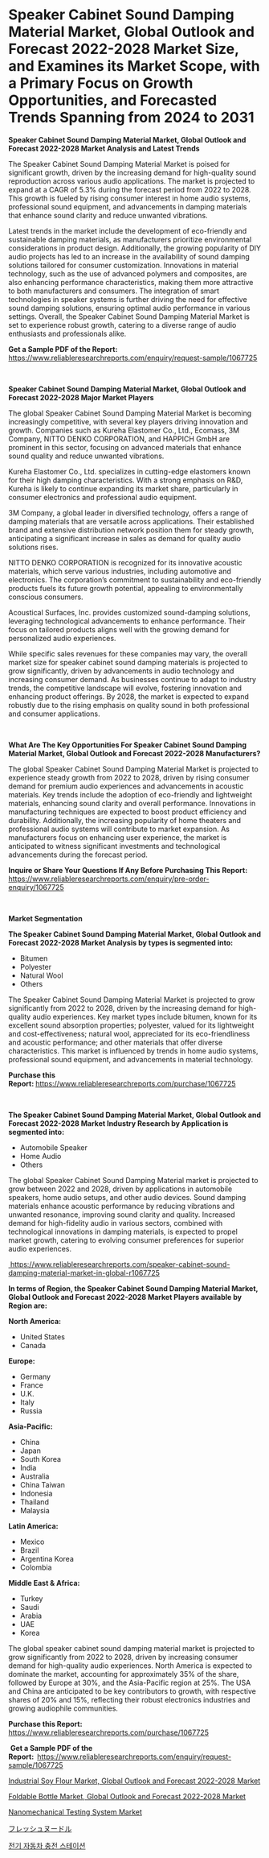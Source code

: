<p><h1>Speaker Cabinet Sound Damping Material Market, Global Outlook and Forecast 2022-2028 Market Size, and Examines its Market Scope, with a Primary Focus on Growth Opportunities, and Forecasted Trends Spanning from 2024 to 2031</h1></p><p><strong>Speaker Cabinet Sound Damping Material Market, Global Outlook and Forecast 2022-2028 Market Analysis and Latest Trends</strong></p>
<p><p>The Speaker Cabinet Sound Damping Material Market is poised for significant growth, driven by the increasing demand for high-quality sound reproduction across various audio applications. The market is projected to expand at a CAGR of 5.3% during the forecast period from 2022 to 2028. This growth is fueled by rising consumer interest in home audio systems, professional sound equipment, and advancements in damping materials that enhance sound clarity and reduce unwanted vibrations.</p><p>Latest trends in the market include the development of eco-friendly and sustainable damping materials, as manufacturers prioritize environmental considerations in product design. Additionally, the growing popularity of DIY audio projects has led to an increase in the availability of sound damping solutions tailored for consumer customization. Innovations in material technology, such as the use of advanced polymers and composites, are also enhancing performance characteristics, making them more attractive to both manufacturers and consumers. The integration of smart technologies in speaker systems is further driving the need for effective sound damping solutions, ensuring optimal audio performance in various settings. Overall, the Speaker Cabinet Sound Damping Material Market is set to experience robust growth, catering to a diverse range of audio enthusiasts and professionals alike.</p></p>
<p><strong>Get a Sample PDF of the Report:&nbsp;</strong> <a href="https://www.reliableresearchreports.com/enquiry/request-sample/1067725">https://www.reliableresearchreports.com/enquiry/request-sample/1067725</a></p>
<p>&nbsp;</p>
<p><strong>Speaker Cabinet Sound Damping Material Market, Global Outlook and Forecast 2022-2028 Major Market Players</strong></p>
<p><p>The global Speaker Cabinet Sound Damping Material Market is becoming increasingly competitive, with several key players driving innovation and growth. Companies such as Kureha Elastomer Co., Ltd., Ecomass, 3M Company, NITTO DENKO CORPORATION, and HAPPICH GmbH are prominent in this sector, focusing on advanced materials that enhance sound quality and reduce unwanted vibrations.</p><p>Kureha Elastomer Co., Ltd. specializes in cutting-edge elastomers known for their high damping characteristics. With a strong emphasis on R&D, Kureha is likely to continue expanding its market share, particularly in consumer electronics and professional audio equipment.</p><p>3M Company, a global leader in diversified technology, offers a range of damping materials that are versatile across applications. Their established brand and extensive distribution network position them for steady growth, anticipating a significant increase in sales as demand for quality audio solutions rises.</p><p>NITTO DENKO CORPORATION is recognized for its innovative acoustic materials, which serve various industries, including automotive and electronics. The corporation’s commitment to sustainability and eco-friendly products fuels its future growth potential, appealing to environmentally conscious consumers.</p><p>Acoustical Surfaces, Inc. provides customized sound-damping solutions, leveraging technological advancements to enhance performance. Their focus on tailored products aligns well with the growing demand for personalized audio experiences.</p><p>While specific sales revenues for these companies may vary, the overall market size for speaker cabinet sound damping materials is projected to grow significantly, driven by advancements in audio technology and increasing consumer demand. As businesses continue to adapt to industry trends, the competitive landscape will evolve, fostering innovation and enhancing product offerings. By 2028, the market is expected to expand robustly due to the rising emphasis on quality sound in both professional and consumer applications.</p></p>
<p>&nbsp;</p>
<p><strong>What Are The Key Opportunities For Speaker Cabinet Sound Damping Material Market, Global Outlook and Forecast 2022-2028 Manufacturers?</strong></p>
<p><p>The global Speaker Cabinet Sound Damping Material Market is projected to experience steady growth from 2022 to 2028, driven by rising consumer demand for premium audio experiences and advancements in acoustic materials. Key trends include the adoption of eco-friendly and lightweight materials, enhancing sound clarity and overall performance. Innovations in manufacturing techniques are expected to boost product efficiency and durability. Additionally, the increasing popularity of home theaters and professional audio systems will contribute to market expansion. As manufacturers focus on enhancing user experience, the market is anticipated to witness significant investments and technological advancements during the forecast period.</p></p>
<p><strong>Inquire or Share Your Questions If Any Before Purchasing This Report:</strong> <a href="https://www.reliableresearchreports.com/enquiry/pre-order-enquiry/1067725">https://www.reliableresearchreports.com/enquiry/pre-order-enquiry/1067725</a></p>
<p>&nbsp;</p>
<p><strong>Market Segmentation</strong></p>
<p><strong>The Speaker Cabinet Sound Damping Material Market, Global Outlook and Forecast 2022-2028 Market Analysis by types is segmented into:</strong></p>
<p><ul><li>Bitumen</li><li>Polyester</li><li>Natural Wool</li><li>Others</li></ul></p>
<p><p>The Speaker Cabinet Sound Damping Material Market is projected to grow significantly from 2022 to 2028, driven by the increasing demand for high-quality audio experiences. Key market types include bitumen, known for its excellent sound absorption properties; polyester, valued for its lightweight and cost-effectiveness; natural wool, appreciated for its eco-friendliness and acoustic performance; and other materials that offer diverse characteristics. This market is influenced by trends in home audio systems, professional sound equipment, and advancements in material technology.</p></p>
<p><strong>Purchase this Report:&nbsp;</strong><a href="https://www.reliableresearchreports.com/purchase/1067725">https://www.reliableresearchreports.com/purchase/1067725</a></p>
<p>&nbsp;</p>
<p><strong>The Speaker Cabinet Sound Damping Material Market, Global Outlook and Forecast 2022-2028 Market Industry Research by Application is segmented into:</strong></p>
<p><ul><li>Automobile Speaker</li><li>Home Audio</li><li>Others</li></ul></p>
<p><p>The global Speaker Cabinet Sound Damping Material market is projected to grow between 2022 and 2028, driven by applications in automobile speakers, home audio setups, and other audio devices. Sound damping materials enhance acoustic performance by reducing vibrations and unwanted resonance, improving sound clarity and quality. Increased demand for high-fidelity audio in various sectors, combined with technological innovations in damping materials, is expected to propel market growth, catering to evolving consumer preferences for superior audio experiences.</p></p>
<p><a href="https://www.reliableresearchreports.com/speaker-cabinet-sound-damping-material-market-in-global-r1067725">&nbsp;https://www.reliableresearchreports.com/speaker-cabinet-sound-damping-material-market-in-global-r1067725</a></p>
<p><strong>In terms of Region, the Speaker Cabinet Sound Damping Material Market, Global Outlook and Forecast 2022-2028 Market Players available by Region are:</strong></p>
<p>
    <p> <strong> North America: </strong>
        <ul>
            <li>United States</li>
            <li>Canada</li>
        </ul>
        </p> 
    <p> <strong> Europe: </strong>
        <ul>
            <li>Germany</li>
            <li>France</li>
            <li>U.K.</li>
            <li>Italy</li>
            <li>Russia</li>
        </ul>
        </p> 
    <p> <strong> Asia-Pacific: </strong>
        <ul>
            <li>China</li>
            <li>Japan</li>
            <li>South Korea</li>
            <li>India</li>
            <li>Australia</li>
            <li>China Taiwan</li>
            <li>Indonesia</li>
            <li>Thailand</li>
            <li>Malaysia</li>
        </ul>
        </p> 
    <p> <strong> Latin America: </strong>
        <ul>
            <li>Mexico</li>
            <li>Brazil</li>
            <li>Argentina Korea</li>
            <li>Colombia</li>
        </ul>
        </p> 
    <p> <strong> Middle East & Africa: </strong>
        <ul>
            <li>Turkey</li>
            <li>Saudi</li>
            <li>Arabia</li>
            <li>UAE</li>
            <li>Korea</li>
        </ul>
    </p>
    </p>
<p><p>The global speaker cabinet sound damping material market is projected to grow significantly from 2022 to 2028, driven by increasing consumer demand for high-quality audio experiences. North America is expected to dominate the market, accounting for approximately 35% of the share, followed by Europe at 30%, and the Asia-Pacific region at 25%. The USA and China are anticipated to be key contributors to growth, with respective shares of 20% and 15%, reflecting their robust electronics industries and growing audiophile communities.</p></p>
<p><strong>Purchase this Report: </strong><a href="https://www.reliableresearchreports.com/purchase/1067725">https://www.reliableresearchreports.com/purchase/1067725</a></p>
<p>&nbsp;<strong>Get a Sample PDF of the Report:&nbsp;&nbsp;</strong><a href="https://www.reliableresearchreports.com/enquiry/request-sample/1067725">https://www.reliableresearchreports.com/enquiry/request-sample/1067725</a></p>
<p><strong></strong></p>
<p><p><a href="https://github.com/ashepherd82/Market-Research-Report-List-6/blob/main/industrial-soy-flour-market-global-outlook-and-forecast-2022-2028-market.md">Industrial Soy Flour Market, Global Outlook and Forecast 2022-2028 Market</a></p><p><a href="https://github.com/irfadac/Market-Research-Report-List-4/blob/main/foldable-bottle-market-global-outlook-and-forecast-2022-2028-market.md">Foldable Bottle Market, Global Outlook and Forecast 2022-2028 Market</a></p><p><a href="https://issuu.com/reportprime-2/docs/nanomechanical-testing-system-marke_be1489e18bed8b">Nanomechanical Testing System Market</a></p><p><a href="https://medium.com/@kristynbcf/2024%E5%B9%B4%E3%81%8B%E3%82%892031%E5%B9%B4%E3%81%BE%E3%81%A7%E3%81%AE%E3%83%88%E3%83%AC%E3%83%B3%E3%83%89%E3%81%8B%E3%82%89%E6%88%A6%E7%95%A5%E3%81%BE%E3%81%A7-%E3%82%B0%E3%83%AD%E3%83%BC%E3%83%90%E3%83%AB%E7%94%9F%E9%BA%BA%E5%B8%82%E5%A0%B4%E3%81%AE%E5%8B%95%E5%90%91%E3%82%92%E6%8E%A2%E3%82%8B-1ee4b5323414">フレッシュヌードル</a></p><p><a href="https://medium.com/@petbigbeepjn/%EC%A0%84%EA%B8%B0%EC%B0%A8-%EC%B6%A9%EC%A0%84%EC%86%8C-%EC%82%B0%EC%97%85-%EB%B6%84%EC%84%9D-%EB%B3%B4%EA%B3%A0%EC%84%9C-%EC%95%A0%ED%94%8C%EB%A6%AC%EC%BC%80%EC%9D%B4%EC%85%98-%EC%A7%80%EC%97%AD-%EA%B2%BD%EC%9F%81-%EC%A0%84%EB%9E%B5%EB%B3%84-%EC%8B%9C%EC%9E%A5-%EA%B7%9C%EB%AA%A8-%EC%A0%90%EC%9C%A0%EC%9C%A8-%ED%8A%B8%EB%A0%8C%EB%93%9C-2024-2031-859d435c285a">전기 자동차 충전 스테이션</a></p></p>